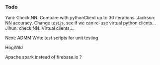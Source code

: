 
### Todo

Yani: Check NN. Compare with pythonClient up to 30 iterations.
Jackson: NN accuracy. Change test.js, see if we can re-use virtual python clients...
Jihun: check NN. Virtual clients.... 

Next:
ADMM
Write test scripts for unit testing

HogWild

Apache spark instead of firebase.io ?



